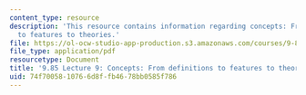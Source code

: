 ```yaml
---
content_type: resource
description: 'This resource contains information regarding concepts: From definitions
  to features to theories.'
file: https://ol-ocw-studio-app-production.s3.amazonaws.com/courses/9-85-infant-and-early-childhood-cognition-fall-2012/74f7005810766d8ffb4678bb0585f786_MIT9_85F12_lec9_concepts.pdf
file_type: application/pdf
resourcetype: Document
title: '9.85 Lecture 9: Concepts: From definitions to features to theories'
uid: 74f70058-1076-6d8f-fb46-78bb0585f786
---
```

